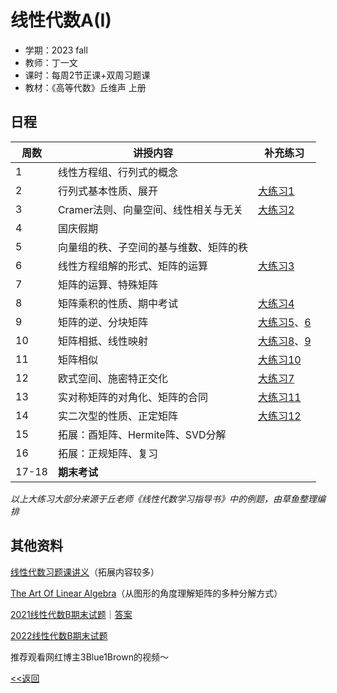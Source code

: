 # 线性代数A(I)
* 学期：2023 fall
* 教师：丁一文
* 课时：每周2节正课+双周习题课
* 教材：《高等代数》丘维声 上册

## 日程
| 周数 | 讲授内容                               | 补充练习 |
| ---- | -------------------------------------- | -------- |
| 1    | 线性方程组、行列式的概念               |          |
| 2    | 行列式基本性质、展开                   | [大练习1](https://calvinxiaocao.github.io/courses/linear-algebraA1/exercise/1.pdf) |
| 3    | Cramer法则、向量空间、线性相关与无关   |[大练习2](https://calvinxiaocao.github.io/courses/linear-algebraA1/exercise/2.pdf)|
| 4    | 国庆假期      |          |
| 5    | 向量组的秩、子空间的基与维数、矩阵的秩 |          |
| 6    | 线性方程组解的形式、矩阵的运算         |[大练习3](https://calvinxiaocao.github.io/courses/linear-algebraA1/exercise/3.pdf) |
| 7    | 矩阵的运算、特殊矩阵                   |          |
| 8    | 矩阵乘积的性质、期中考试               |[大练习4](https://calvinxiaocao.github.io/courses/linear-algebraA1/exercise/4midterm.pdf) |
| 9    | 矩阵的逆、分块矩阵   | [大练习5](https://calvinxiaocao.github.io/courses/linear-algebraA1/exercise/5.pdf)、[6](https://calvinxiaocao.github.io/courses/linear-algebraA1/exercise/6.pdf)|
| 10   | 矩阵相抵、线性映射                     |[大练习8](https://calvinxiaocao.github.io/courses/linear-algebraA1/exercise/8.pdf)、[9](https://calvinxiaocao.github.io/courses/linear-algebraA1/exercise/9.pdf) |
| 11   | 矩阵相似  |[大练习10](https://calvinxiaocao.github.io/courses/linear-algebraA1/exercise/10.pdf)|
| 12   | 欧式空间、施密特正交化                 |[大练习7](https://calvinxiaocao.github.io/courses/linear-algebraA1/exercise/7.pdf)|
| 13   | 实对称矩阵的对角化、矩阵的合同         |[大练习11](https://calvinxiaocao.github.io/courses/linear-algebraA1/exercise/11.pdf)|
| 14   |实二次型的性质、正定矩阵|[大练习12](https://calvinxiaocao.github.io/courses/linear-algebraA1/exercise/12.pdf)|
|15|拓展：酉矩阵、Hermite阵、SVD分解||
|16|拓展：正规矩阵、复习||
|17-18|**期末考试**||

*以上大练习大部分来源于丘老师《线性代数学习指导书》中的例题，由草鱼整理编排*

## 其他资料

[线性代数习题课讲义](https://calvinxiaocao.github.io/courses/linear-algebraA1/discussion.pdf)（拓展内容较多）

[The Art Of Linear Algebra](https://calvinxiaocao.github.io/courses/linear-algebraA1/The-Art-of-Linear-Algebra.pdf)（从图形的角度理解矩阵的多种分解方式）

[2021线性代数B期末试题](https://calvinxiaocao.github.io/courses/linear-algebraA1/exercise/21Bfinal.pdf)｜[答案](https://calvinxiaocao.github.io/courses/linear-algebraA1/exercise/21BfinalAnswer.pdf)

[2022线性代数B期末试题](https://calvinxiaocao.github.io/courses/linear-algebraA1/exercise/22Bfinal.pdf)

推荐观看网红博主3Blue1Brown的视频～

[<<返回](university_courses)

